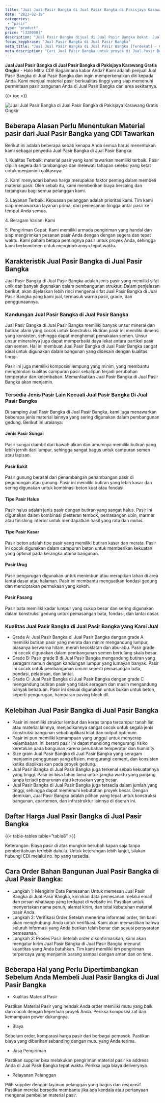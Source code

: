```yaml
---
title: "Jual Jual Pasir Bangka di Jual Pasir Bangka di Pakisjaya Karawang Gratis Ongkir"
date: "2023-02-19"
categories:
 - "pasir"
type: "product"
price: "[320000]"
description: "Jual Pasir Bangka dijual di Jual Pasir Bangka Dekat. Jual Pasir Bangka ini sering digunakan dalam proyek konstruksi sebagai material adukan yang terpilih dan bersih. Hubungi kami untuk informasi lebih lanjut."
focus_keyphrase: "Jual Pasir Bangka di Jual Pasir Bangka"
meta_title: "Jual Jual Pasir Bangka di Jual Pasir Bangka [Terdekat] - CDI"
meta_description: "Cari Jual Pasir Bangka untuk proyek di Jual Pasir Bangka? Kami menyediakan Jual Pasir Bangka berkualitas untuk bahan campuran. Dapatkan penawaran terbaik sekarang."
---
```


**Jual Jual Pasir Bangka di Jual Pasir Bangka di Pakisjaya Karawang Gratis Ongkir** - Halo Mitra CDI! Bagaimana kabar Anda? Kami adalah penjual Jual Pasir Bangka di Jual Pasir Bangka dan ingin memperkenalkan diri kepada Anda. Kami menjual material pasir berkualitas tinggi yang siap memenuhi permintaan pasir bangunan Anda di Jual Pasir Bangka dan area sekitarnya.

{{< toc >}}

![Jual Jual Pasir Bangka di Jual Pasir Bangka di Pakisjaya Karawang Gratis Ongkir](/images/pasir/pasir-bangunan-02.jpg)

## Beberapa Alasan Perlu Menentukan Material pasir dari Jual Pasir Bangka yang CDI Tawarkan

Berikut ini adalah beberapa sebab kenapa Anda semua harus menentukan kami sebagai penyedia Jual Pasir Bangka di Jual Pasir Bangka:

1\.  Kualitas Terbaik: material pasir yang kami tawarkan memiliki terbaik. Pasir dipilih segera dari tambangnya dan melewati tahapan seleksi yang ketat untuk menjamin kualitasnya.

2\.  Kami menyadari bahwa harga merupakan faktor penting dalam membeli material pasir. Oleh sebab itu, kami memberikan biaya bersaing dan terjangkau bagi semua pelanggan kami.

3\.  Layanan Terbaik: Kepuasan pelanggan adalah prioritas kami. Tim kami siap menawarkan layanan prima, dari pemesanan hingga antar pasir ke tempat Anda semua.

4\.  Beragam Varian: Kami

5\.  Pengiriman Cepat: Kami memiliki armada pengiriman yang handal dan siap mengirimkan pesanan pasir Anda dengan dengan segera dan tepat waktu. Kami paham betapa pentingnya pasir untuk proyek Anda, sehingga kami berkomitmen untuk mengirimkannya tepat waktu.

## Karakteristik Jual Pasir Bangka di Jual Pasir Bangka

Jual Pasir Bangka di Jual Pasir Bangka adalah jenis pasir yang memiliki sifat unik dan banyak digunakan dalam pembangunan struktur. Dalam penjelasan berikut, akan dijelaskan lebih rinci mengenai sifat Jual Pasir Bangka di Jual Pasir Bangka yang kami jual, termasuk warna pasir, grade, dan penggunaannya.

### Kandungan Jual Pasir Bangka di Jual Pasir Bangka

Jual Pasir Bangka di Jual Pasir Bangka memiliki banyak unsur mineral dan butiran alami yang cocok untuk konstruksi. Butiran pasir ini memiliki dimensi yang konsisten, sehingga dapat menghemat pemakaian semen. Unsur unsur mineralnya juga dapat memperbaiki daya lekat antara partikel pasir dan semen. Hal ini membuat Jual Pasir Bangka di Jual Pasir Bangka sangat ideal untuk digunakan dalam bangunan yang didesain dengan kualitas tinggi.

Pasir ini juga memiliki komposisi lempung yang minim, yang membantu menghindari kualitas campuran pasir sekalipun terjadi perubahan temperatur dan kelembaban. Memanfaatkan Jual Pasir Bangka di Jual Pasir Bangka akan menjamin.

### Tersedia Jenis Pasir Lain Kecuali Jual Pasir Bangka Di Jual Pasir Bangka

Di samping Jual Pasir Bangka di Jual Pasir Bangka, kami juga menawarkan beberapa jenis material lainnya yang sering digunakan dalam pembangunan gedung. Berikut ini uraianya:

#### Jenis Pasir Sungai

Pasir sungai diambil dari bawah aliran dan umumnya memiliki butiran yang lebih jernih dari lumpur, sehingga sangat bagus untuk campuran semen atau lapisan.

#### Pasir Bukit

Pasir gunung berasal dari penambangan penambangan pasir di pegunungan atau gunung. Pasir ini memiliki butiran yang lebih kasar dan sering digunakan untuk kombinasi beton kuat atau fondasi.

#### Tipe Pasir Halus

Pasir halus adalah jenis pasir dengan butiran yang sangat halus. Pasir ini digunakan dalam kombinasi plesteran tembok, pemasangan ubin, marmer atau finishing interior untuk mendapatkan hasil yang rata dan mulus.

#### Tipe Pasir Kasar

Pasir beton adalah tipe pasir yang memiliki butiran kasar dan merata. Pasir ini cocok digunakan dalam campuran beton untuk memberikan kekuatan yang optimal pada kerangka utama bangunan.

#### Pasir Urug

Pasir pengurugan digunakan untuk menimbun atau merapikan lahan di area lantai dasar atau halaman. Pasir ini membantu menguatkan fondasi gedung dan menciptakan permukaan yang kokoh.

#### Pasir Pasang

Pasir bata memiliki kadar lumpur yang cukup besar dan sering digunakan dalam konstruksi gedung untuk pemasangan bata, fondasi, dan lantai dasar.

### Kualitas Jual Pasir Bangka di Jual Pasir Bangka yang Kami Jual

*   Grade A: Jual Pasir Bangka di Jual Pasir Bangka dengan grade A memiliki butiran pasir yang merata dan minim mengandung lumpur, biasanya berwarna hitam, merah kecoklatan dan abu-abu. Pasir grade ini cocok digunakan dalam pembangunan semen bertulang skala besar.
*   Grade B: Pasir grade B di Jual Pasir Bangka mengandung butiran yang seragam namun dengan kandungan lumpur yang lumayan banyak. Pasir ini cocok untuk pembangunan umum seperti pemasangan bata, pondasi, pelapisan, dan lantai.
*   Grade C: Jual Pasir Bangka di Jual Pasir Bangka dengan grade C mengandung butiran pasir yang tidak seragam dan masih mengandung banyak bebatuan. Pasir ini sesuai digunakan untuk bukan untuk beton, seperti pengurugan, hamparan paving block dll.

## Kelebihan Jual Pasir Bangka di Jual Pasir Bangka

*   Pasir ini memiliki struktur lembut dan keras tanpa tercampur tanah liat atau material lainnya, menjadikannya sangat cocok untuk segala jenis konstruksi bangunan sebab aplikasi kilat dan output optimum.
*   Pasir ini pun memiliki kemampuan yang unggul untuk menyerap kelembaban. Ini berarti pasir ini dapat menolong mengurangi risiko keretakan pada bangunan karena perubahan temperatur dan humidity.
*   Size grain Jual Pasir Bangka di Jual Pasir Bangka yang seragam menjamin penggunaan yang efisien, mengurangi cement, dan konsisten ketika diaplikasikan pada proyek gedung.
*   Jual Pasir Bangka di Jual Pasir Bangka juga terkenal sebab kekuatannya yang tinggi. Pasir ini bisa tahan lama untuk jangka waktu yang panjang tanpa terjadi penurunan atau kerusakan yang besar.
*   Jual Pasir Bangka di Jual Pasir Bangka juga tersedia dalam jumlah yang tinggi, sehingga dapat memenuhi kebutuhan proyek besar. Dengan demikian, Jual Pasir Bangka adalah pilihan yang tepat untuk konstruksi bangunan, apartemen, dan infrastruktur lainnya di daerah ini.

## Daftar Harga Jual Pasir Bangka di Jual Pasir Bangka

{{< table-tables table="table8" >}}

Keterangan: Biaya pasir di atas mungkin berubah kapan saja tanpa pemberitahuan terlebih dahulu. Untuk keterangan lebih lanjut, silakan hubungi CDI melalui no. hp yang tersedia.

## Cara Order Bahan Bangunan Jual Pasir Bangka di Jual Pasir Bangka:

*   Langkah 1: Mengirim Data Pemesanan
Untuk memesan Jual Pasir Bangka di Jual Pasir Bangka, kirimkan data pemesanan melalui email dan pesan whatsapp yang terdapat di website ini. Pastikan untuk menyertakan nama penuh, alamat kirim, dan total kebutuhan material pasir Anda.
*   Langkah 2: Verifikasi Order
Setelah menerima informasi order, tim kami akan menghubungi Anda untuk verifikasi. Kami akan memastikan bahwa seluruh informasi yang Anda berikan telah benar dan sesuai persyaratan pemesanan.
*   Langkah 3: Proses Pasir
Setelah order dikonfirmasikan, kami akan mengatur kirim Jual Pasir Bangka di Jual Pasir Bangka menurut kuantitas yang Anda butuhkan. Tim kami memiliki tim pengiriman terpercaya yang menjamin barang sampai dengan aman dan on time.

## Beberapa Hal yang Perlu Dipertimbangkan Sebelum Anda Membeli Jual Pasir Bangka di Jual Pasir Bangka

*   Kualitas Material Pasir

Pastikan Material Pasir yang hendak Anda order memiliki mutu yang baik dan cocok dengan keperluan proyek Anda. Periksa komposisi zat dan kemampuan power dukungnya.
*   Biaya

Sebelum order, komparasi harga pasir dari berbagai pemasok. Pastikan biaya yang diberikan sebanding dengan mutu yang Anda terima.
*   Jasa Pengiriman

Pastikan supplier bisa melakukan pengiriman material pasir ke address Anda di Jual Pasir Bangka tepat waktu. Periksa juga biaya deliverynya.
*   Pelayanan Pelanggan

Pilih supplier dengan layanan pelanggan yang bagus dan responsif. Pastikan mereka bersedia membantu jika ada kendala atau pertanyaan mengenai pembelian material pasir.